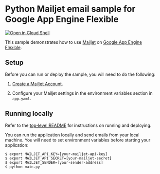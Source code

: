 # Python Mailjet email sample for Google App Engine Flexible

[![Open in Cloud Shell][shell_img]][shell_link]

[shell_img]: http://gstatic.com/cloudssh/images/open-btn.png
[shell_link]: https://console.cloud.google.com/cloudshell/open?git_repo=https://github.com/GoogleCloudPlatform/python-docs-samples&page=editor&open_in_editor=appengine/flexible/mailjet/README.md

This sample demonstrates how to use [Mailjet](https://www.mailjet.com) on [Google App Engine Flexible](https://cloud.google.com/appengine/docs/flexible/).

## Setup

Before you can run or deploy the sample, you will need to do the following:

1. [Create a Mailjet Account](http://www.mailjet.com/google).

2. Configure your Mailjet settings in the environment variables section in ``app.yaml``.

## Running locally

Refer to the [top-level README](../README.md) for instructions on running and deploying.

You can run the application locally and send emails from your local machine. You
will need to set environment variables before starting your application:

    $ export MAILJET_API_KEY=[your-mailjet-api-key]
    $ export MAILJET_API_SECRET=[your-mailjet-secret]
    $ export MAILJET_SENDER=[your-sender-address]
    $ python main.py
